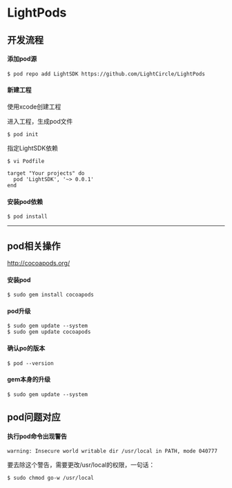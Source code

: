 
LightPods
==========

## 开发流程
#### 添加pod源
    $ pod repo add LightSDK https://github.com/LightCircle/LightPods

#### 新建工程
使用xcode创建工程

进入工程，生成pod文件

    $ pod init

指定LightSDK依赖

    $ vi Podfile
    
    target "Your projects" do
      pod 'LightSDK', '~> 0.0.1'
    end

#### 安装pod依赖
    $ pod install

----

## pod相关操作
http://cocoapods.org/

#### 安装pod
    $ sudo gem install cocoapods

#### pod升级
    $ sudo gem update --system
    $ sudo gem update cocoapods

#### 确认po的版本
    $ pod --version

#### gem本身的升级
    $ sudo gem update --system

## pod问题对应
#### 执行pod命令出现警告
    warning: Insecure world writable dir /usr/local in PATH, mode 040777

要去除这个警告，需要更改/usr/local的权限，一句话：

    $ sudo chmod go-w /usr/local
